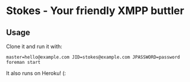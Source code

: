# Stokes - Your friendly XMPP buttler

## Usage

Clone it and run it with:
```
master=hello@example.com JID=stokes@example.com JPASSWORD=password foreman start
```

It also runs on Heroku! (:
